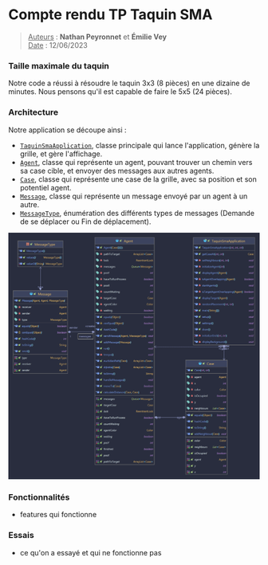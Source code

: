 # Compte rendu TP Taquin SMA

> <u>Auteurs</u> : **Nathan Peyronnet** et **Émilie Vey**  
> <u>Date</u> : 12/06/2023

### Taille maximale du taquin

Notre code a réussi à résoudre le taquin 3x3 (8 pièces) en une dizaine de minutes. Nous pensons qu'il est capable de faire le 5x5 (24 pièces).

### Architecture

Notre application se découpe ainsi :

- [`TaquinSmaApplication`](src/main/java/com/polypote/taquinsma/TaquinSmaApplication.java), classe principale qui lance l'application, génère la grille, et gère l'affichage.
- [`Agent`](src/main/java/com/polypote/taquinsma/game/Agent.java), classe qui représente un agent, pouvant trouver un chemin vers sa case cible, et envoyer des messages aux autres agents.
- [`Case`](src/main/java/com/polypote/taquinsma/game/Case.java), classe qui représente une case de la grille, avec sa position et son potentiel agent.
- [`Message`](src/main/java/com/polypote/taquinsma/game/Message.java), classe qui représente un message envoyé par un agent à un autre.
- [`MessageType`](src/main/java/com/polypote/taquinsma/game/MessageType.java), énumération des différents types de messages (Demande de se déplacer ou Fin de déplacement).

![Diagramme de classes](<src/main/resources/class Diagram.png>)

### Fonctionnalités

- features qui fonctionne

### Essais

- ce qu'on a essayé et qui ne fonctionne pas
